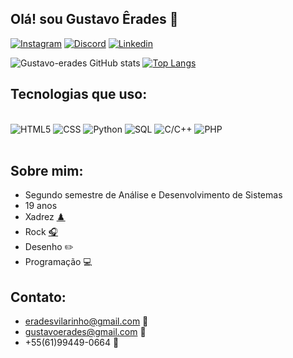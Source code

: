 ## Olá! sou Gustavo Êrades 👋
[![Instagram](https://img.shields.io/badge/Instagram-E4405F?style=for-the-badge&logo=instagram&logoColor=white)](https://www.instagram.com/gustavo_erades/?next=%2F)
[![Discord](https://img.shields.io/badge/Discord-7289DA?style=for-the-badge&logo=discord&logoColor=white)](https://discord.com/channels/@me)
[![Linkedin](https://img.shields.io/badge/LinkedIn-0077B5?style=for-the-badge&logo=linkedin&logoColor=white)](https://www.linkedin.com/in/gustavo-%C3%AArades-vilarinho-silva-22a357231/)

![Gustavo-erades GitHub stats](https://github-readme-stats.vercel.app/api?username=gustavo-erades&show_icons=true&theme=tokyonight)
[![Top Langs](https://github-readme-stats.vercel.app/api/top-langs/?username=gustavo-erades&langs_count=8&show_icons=true&theme=tokyonight)](https://github.com/gustavo-erades/github-readme-stats)

## Tecnologias que uso:
<div display:inline_block><br/>
    <img align: center alt="HTML5" src="https://img.shields.io/badge/HTML5-E34F26?style=for-the-badge&logo=html5&logoColor=white"/>
    <img align: center alt="CSS" src="https://img.shields.io/badge/CSS3-1572B6?style=for-the-badge&logo=css3&logoColor=white"/>
    <img align: center alt="Python" src="https://img.shields.io/badge/Python-3776AB?style=for-the-badge&logo=python&logoColor=white"/>
    <img align: center alt="SQL" src="https://img.shields.io/badge/MySQL-00000F?style=for-the-badge&logo=mysql&logoColor=white"/>
     <img align: center alt="C/C++" src="https://img.shields.io/badge/C-00599C?style=for-the-badge&logo=c&logoColor=white"/>
    <img align: center alt="PHP" src="https://img.shields.io/badge/PHP-00599PHP?style=for-the-badge&logo=php&logoColor=white"/>
</div><br/>

## Sobre mim:
- Segundo semestre de Análise e Desenvolvimento de Sistemas<br/>
- 19 anos<br/>
- Xadrez [♟️](https://lichess.org/@/VemTranquilovisk)<br/>
- Rock [🎧](https://open.spotify.com/playlist/6eO31rfQ0aIGyGVUB1H7eK)<br/>
- Desenho ✏️<br/>
- Programação 💻<br/>

## Contato:<br/>
- eradesvilarinho@gmail.com 📧<br/>
- gustavoerades@gmail.com 📧<br/>
- +55(61)99449-0664 📱<br/>

